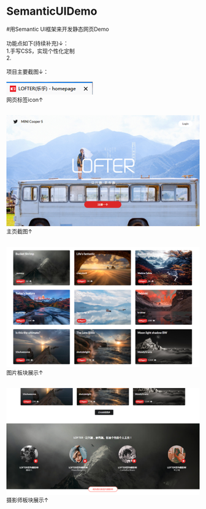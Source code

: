 # SemanticUIDemo</br>
#用Semantic UI框架来开发静态网页Demo</br>
</br>
功能点如下(持续补充)↓：</br>
1.手写CSS，实现个性化定制</br>
2.
</br>
</br>
项目主要截图↓：</br>
</br>
![ScreenShot of icon](https://github.com/Mocha-Pudding/SemanticUIDemo/blob/master/HomePage_20180810.png)   
网页标签icon↑</br>
</br>

![ScreenShot of HomePage](https://github.com/Mocha-Pudding/SemanticUIDemo/blob/master/Lofter_20180810.png)   
主页截图↑</br>
</br>

![ScreenShot of HomePage](https://github.com/Mocha-Pudding/SemanticUIDemo/blob/master/HomePage_20180811.png)   
图片板块展示↑</br>
</br>

![ScreenShot of HomePage](https://github.com/Mocha-Pudding/SemanticUIDemo/blob/master/HomePage_20180812.png)   
摄影师板块展示↑</br>
</br>

